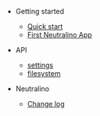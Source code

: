* Getting started

  * [Quick start](gettingstarted/quickstart.md)
  * [First Neutralino App](gettingstarted/firstapp.md)

* API

  * [settings](api/settings.md)
  * [filesystem](api/filesystem.md)  

* Neutralino

  * [Change log](other/changelog.md)
